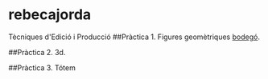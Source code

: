 # rebecajorda
Tècniques d'Edició i Producció
##Pràctica 1. Figures geomètriques
[bodegó](nomtreball.ex).

##Pràctica 2. 3d.

##Pràctica 3. Tótem
